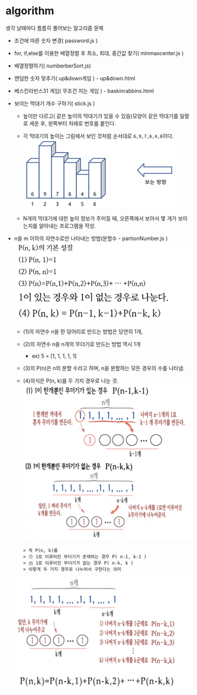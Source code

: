 # algorithm

생각 날때마다 틈틈히 풀어보는 알고리즘 문제

- 조건에 따른 숫자 변경( password.js )
- for, if,else를 이용한 배열정렬 후 최소, 최대, 중간값 찾기( minmaxcenter.js )
- 배열정렬하기( numberberSort.js)
- 랜덤한 숫자 맞추기( up&down게임 ) - up&down.html
- 베스킨라빈스31 게임( 무조건 지는 게임 ) - baskinrabbins.html
- 보이는 막대기 개수 구하기( stick.js )

  - 높이만 다르고( 같은 높이의 막대기가 있을 수 있음)모양이 같은 막대기를 일렬로 세운 후, 왼쪽부터 차례로 번호를 붙인다.

  - 각 막대기의 높이는 그림에서 보인 것처럼 순서대로 <code>6,9,7,6,4,6</code>이다.
    ![샘플이미지](./images/stick.png)
  - N개의 막대기에 대한 높이 정보가 주어질 때, 오른쪽에서 보아서 몇 개가 보이는지를 알아내는 프로그램을 작성.

- n을 m 이하의 자연수로만 나타내는 방법(분할수 - partionNumber.js )
  ![수 분할 성질](./images/partion_number.png)
  ![수 분할 성질2](./images/partion_number2.png)

  - (1)의 자연수 n을 한 덩어리로 만드는 방법은 당연히 1개,
  - (2)의 자연수 n을 n개의 무더기로 만드는 방법 역시 1개
    - ex) 5 = [1, 1, 1, 1, 1]
  - (3)의 P(n)은 n의 분할 수라고 하며, n을 분할하는 모든 경우의 수를 나타냄.
  - (4)의식은 P(n, k)를 두 가지 경우로 나눈 것.
    ![수 분할 성질설명1](./images/partion_number3.png)
    ![수 분할 성질설명2](./images/partion_number4.png)

        > 즉 P(n, k)를
        > ⓵ 1로 이루어진 무더기가 존재하는 경우 P( n-1, k-1 )
        > ⓶ 1로 이루어진 무더기가 없는 경우 P( n-k, k )
        > 이렇게 두 가지 경우로 나누어서 구한다는 의미

  ![수 분할 공식](./images/partion_number5.png)
